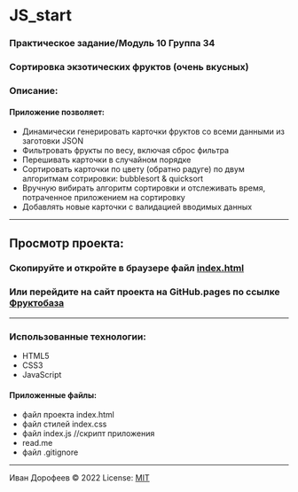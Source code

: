 # JS_start 
### Практическое задание/Модуль 10 Группа 34
### Сортировка экзотических фруктов (очень вкусных)
### Описание:
#### Приложение позволяет:
+ Динамически генерировать карточки фруктов со всеми данными из заготовки JSON
+ Фильтровать фрукты по весу, включая сброс фильтра
+ Перешивать карточки в случайном порядке
+ Сортировать карточки по цвету (обратно радуге) по двум алгоритмам сотрировки: bubblesort & quicksort
+ Вручную вибирать алгоритм сортировки и отслеживать время, потраченное приложением на сортировку
+ Добавлять новые карточки с валидацией вводимых данных


---

## Просмотр проекта: 
### Cкопируйте и откройте в браузере файл [index.html](/index.html)
### Или перейдите на сайт проекта на GitHub.pages по ссылке [Фруктобаза](https://ivandoreone.github.io/Modul10_JS_sorting/) 


---
### Использованные технологии:
+ HTML5
+ CSS3
+ JavaScript


#### Приложенные файлы:
+ файл проекта index.html
+ файл стилей index.css
+ файл index.js //скрипт приложения
+ read.me
+ файл .gitignore




---
Иван Дорофеев &copy; 2022
License: [MIT](https://mit-license.org/)



